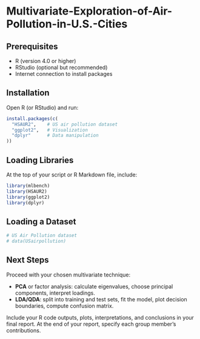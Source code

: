 # Multivariate-Exploration-of-Air-Pollution-in-U.S.-Cities



## Prerequisites

* R (version 4.0 or higher)
* RStudio (optional but recommended)
* Internet connection to install packages

## Installation

Open R (or RStudio) and run:

```r
install.packages(c(
  "HSAUR2",    # US air pollution dataset
  "ggplot2",   # Visualization
  "dplyr"      # Data manipulation
))
```

## Loading Libraries

At the top of your script or R Markdown file, include:

```r
library(mlbench)
library(HSAUR2)
library(ggplot2)
library(dplyr)
```

## Loading a Dataset

```r
# US Air Pollution dataset
# data(USairpollution)
```



## Next Steps

Proceed with your chosen multivariate technique:

* **PCA** or factor analysis: calculate eigenvalues, choose principal components, interpret loadings.
* **LDA/QDA**: split into training and test sets, fit the model, plot decision boundaries, compute confusion matrix.

Include your R code outputs, plots, interpretations, and conclusions in your final report. At the end of your report, specify each group member’s contributions.

